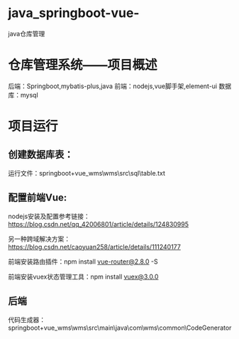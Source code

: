 # java_springboot-vue-
java仓库管理
# 仓库管理系统——项目概述
后端：Springboot,mybatis-plus,java
前端：nodejs,vue脚手架,element-ui
数据库：mysql
# 项目运行
## 创建数据库表：
运行文件：springboot+vue_wms\wms\src\sql\table.txt

## 配置前端Vue:

nodejs安装及配置参考链接：https://blog.csdn.net/qq_42006801/article/details/124830995

另一种跨域解决方案：https://blog.csdn.net/caoyuan258/article/details/111240177

前端安装路由插件：npm install vue-router@2.8.0 -S

前端安装vuex状态管理工具：npm install vuex@3.0.0

## 后端
代码生成器：springboot+vue_wms\wms\src\main\java\com\wms\common\CodeGenerator